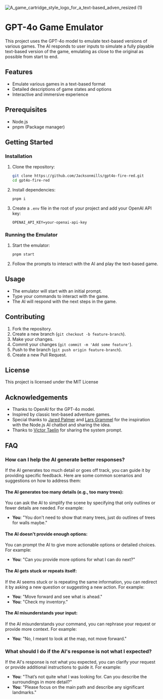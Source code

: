 ![A_game_cartridge_style_logo_for_a_text-based_adven_resized (1)](https://github.com/Jacksonmills/gpt4o-fire-red/assets/19780885/a494a935-605f-4374-8786-c73edcc6a4d4)
# GPT-4o Game Emulator

This project uses the GPT-4o model to emulate text-based versions of various games. The AI responds to user inputs to simulate a fully playable text-based version of the game, emulating as close to the original as possible from start to end.

## Features

- Emulate various games in a text-based format
- Detailed descriptions of game states and options
- Interactive and immersive experience

## Prerequisites

- Node.js
- pnpm (Package manager)

## Getting Started

### Installation

1. Clone the repository:

   ```bash
   git clone https://github.com/Jacksonmills/gpt4o-fire-red.git
   cd gpt4o-fire-red
   ```

2. Install dependencies:

   ```bash
   pnpm i
   ```

3. Create a `.env` file in the root of your project and add your OpenAI API key:

   ```
   OPENAI_API_KEY=your-openai-api-key
   ```

### Running the Emulator

1. Start the emulator:

   ```bash
   pnpm start
   ```

2. Follow the prompts to interact with the AI and play the text-based game.

## Usage

- The emulator will start with an initial prompt.
- Type your commands to interact with the game.
- The AI will respond with the next steps in the game.

## Contributing

1. Fork the repository.
2. Create a new branch (`git checkout -b feature-branch`).
3. Make your changes.
4. Commit your changes (`git commit -m 'Add some feature'`).
5. Push to the branch (`git push origin feature-branch`).
6. Create a new Pull Request.

## License

This project is licensed under the MIT License

## Acknowledgements

- Thanks to OpenAI for the GPT-4o model.
- Inspired by classic text-based adventure games.
- Special thanks to [Jared Palmer](https://twitter.com/jaredpalmer) and [Lars Grammel](https://twitter.com/lgrammel) for the inspiration with the Node.js AI chatbot and sharing the idea.
- Thanks to [Victor Taelin](https://twitter.com/VictorTaelin) for sharing the system prompt.

## FAQ

### How can I help the AI generate better responses?

If the AI generates too much detail or goes off track, you can guide it by providing specific feedback. Here are some common scenarios and suggestions on how to address them:

#### The AI generates too many details (e.g., too many trees):

You can ask the AI to simplify the scene by specifying that only outlines or fewer details are needed. For example:

- **You**: "You don't need to show that many trees, just do outlines of trees for walls maybe."

#### The AI doesn't provide enough options:

You can prompt the AI to give more actionable options or detailed choices. For example:

- **You**: "Can you provide more options for what I can do next?"

#### The AI gets stuck or repeats itself:

If the AI seems stuck or is repeating the same information, you can redirect it by asking a new question or suggesting a new action. For example:

- **You**: "Move forward and see what is ahead."
- **You**: "Check my inventory."

#### The AI misunderstands your input:

If the AI misunderstands your command, you can rephrase your request or provide more context. For example:

- **You**: "No, I meant to look at the map, not move forward."

### What should I do if the AI's response is not what I expected?

If the AI's response is not what you expected, you can clarify your request or provide additional instructions to guide it. For example:

- **You**: "That’s not quite what I was looking for. Can you describe the surroundings in more detail?"
- **You**: "Please focus on the main path and describe any significant landmarks."
